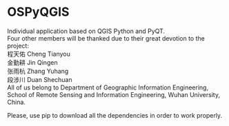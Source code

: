 # OSPyQGIS
Individual application based on QGIS Python and PyQT.  
Four other members will be thanked due to their great devotion to the project:  
程天佑 Cheng Tianyou  
金勤耕 Jin Qingen  
张雨杭 Zhang Yuhang  
段涉川 Duan Shechuan  
All of us belong to Department of Geographic Information Engineering, School of Remote Sensing and Information Engineering, Wuhan University, China.  
  
Please, use pip to download all the dependencies in order to work properly.
